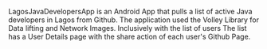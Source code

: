 LagosJavaDevelopersApp is an Android App that pulls a list of active Java developers in Lagos from Github. The application used the Volley Library for Data lifting and Network Images. Inclusively with the list of users The list has a User Details page with the share action of each user's Github Page.

